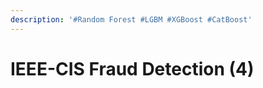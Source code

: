 ```yaml
---
description: '#Random Forest #LGBM #XGBoost #CatBoost'
---
```


# IEEE-CIS Fraud Detection (4)

<figure><img src="../../../.gitbook/assets/IEEE-CIS Fraud Detection (머신러닝4조)_페이지_01.jpg" alt=""><figcaption></figcaption></figure>

<figure><img src="../../../.gitbook/assets/IEEE-CIS Fraud Detection (머신러닝4조)_페이지_02.jpg" alt=""><figcaption></figcaption></figure>

<figure><img src="../../../.gitbook/assets/IEEE-CIS Fraud Detection (머신러닝4조)_페이지_03 (1).jpg" alt=""><figcaption></figcaption></figure>

<figure><img src="../../../.gitbook/assets/IEEE-CIS Fraud Detection (머신러닝4조)_페이지_04 (1).jpg" alt=""><figcaption></figcaption></figure>

<figure><img src="../../../.gitbook/assets/IEEE-CIS Fraud Detection (머신러닝4조)_페이지_05.jpg" alt=""><figcaption></figcaption></figure>

<figure><img src="../../../.gitbook/assets/IEEE-CIS Fraud Detection (머신러닝4조)_페이지_06.jpg" alt=""><figcaption></figcaption></figure>

<figure><img src="../../../.gitbook/assets/IEEE-CIS Fraud Detection (머신러닝4조)_페이지_07.jpg" alt=""><figcaption></figcaption></figure>

<figure><img src="../../../.gitbook/assets/IEEE-CIS Fraud Detection (머신러닝4조)_페이지_08.jpg" alt=""><figcaption></figcaption></figure>

<figure><img src="../../../.gitbook/assets/IEEE-CIS Fraud Detection (머신러닝4조)_페이지_09.jpg" alt=""><figcaption></figcaption></figure>

<figure><img src="../../../.gitbook/assets/IEEE-CIS Fraud Detection (머신러닝4조)_페이지_10.jpg" alt=""><figcaption></figcaption></figure>

<figure><img src="../../../.gitbook/assets/IEEE-CIS Fraud Detection (머신러닝4조)_페이지_11.jpg" alt=""><figcaption></figcaption></figure>

<figure><img src="../../../.gitbook/assets/IEEE-CIS Fraud Detection (머신러닝4조)_페이지_12.jpg" alt=""><figcaption></figcaption></figure>

<figure><img src="../../../.gitbook/assets/IEEE-CIS Fraud Detection (머신러닝4조)_페이지_13.jpg" alt=""><figcaption></figcaption></figure>

<figure><img src="../../../.gitbook/assets/IEEE-CIS Fraud Detection (머신러닝4조)_페이지_14.jpg" alt=""><figcaption></figcaption></figure>

<figure><img src="../../../.gitbook/assets/IEEE-CIS Fraud Detection (머신러닝4조)_페이지_15.jpg" alt=""><figcaption></figcaption></figure>

<figure><img src="../../../.gitbook/assets/IEEE-CIS Fraud Detection (머신러닝4조)_페이지_16.jpg" alt=""><figcaption></figcaption></figure>

<figure><img src="../../../.gitbook/assets/IEEE-CIS Fraud Detection (머신러닝4조)_페이지_17.jpg" alt=""><figcaption></figcaption></figure>

<figure><img src="../../../.gitbook/assets/IEEE-CIS Fraud Detection (머신러닝4조)_페이지_18.jpg" alt=""><figcaption></figcaption></figure>

<figure><img src="../../../.gitbook/assets/IEEE-CIS Fraud Detection (머신러닝4조)_페이지_19.jpg" alt=""><figcaption></figcaption></figure>

<figure><img src="../../../.gitbook/assets/IEEE-CIS Fraud Detection (머신러닝4조)_페이지_20.jpg" alt=""><figcaption></figcaption></figure>

<figure><img src="../../../.gitbook/assets/IEEE-CIS Fraud Detection (머신러닝4조)_페이지_21.jpg" alt=""><figcaption></figcaption></figure>

<figure><img src="../../../.gitbook/assets/IEEE-CIS Fraud Detection (머신러닝4조)_페이지_22.jpg" alt=""><figcaption></figcaption></figure>

<figure><img src="../../../.gitbook/assets/IEEE-CIS Fraud Detection (머신러닝4조)_페이지_23.jpg" alt=""><figcaption></figcaption></figure>

<figure><img src="../../../.gitbook/assets/IEEE-CIS Fraud Detection (머신러닝4조)_페이지_24.jpg" alt=""><figcaption></figcaption></figure>

<figure><img src="../../../.gitbook/assets/IEEE-CIS Fraud Detection (머신러닝4조)_페이지_25.jpg" alt=""><figcaption></figcaption></figure>

<figure><img src="../../../.gitbook/assets/IEEE-CIS Fraud Detection (머신러닝4조)_페이지_26.jpg" alt=""><figcaption></figcaption></figure>

<figure><img src="../../../.gitbook/assets/IEEE-CIS Fraud Detection (머신러닝4조)_페이지_27.jpg" alt=""><figcaption></figcaption></figure>

<figure><img src="../../../.gitbook/assets/IEEE-CIS Fraud Detection (머신러닝4조)_페이지_28.jpg" alt=""><figcaption></figcaption></figure>

<figure><img src="../../../.gitbook/assets/IEEE-CIS Fraud Detection (머신러닝4조)_페이지_29.jpg" alt=""><figcaption></figcaption></figure>

<figure><img src="../../../.gitbook/assets/IEEE-CIS Fraud Detection (머신러닝4조)_페이지_30.jpg" alt=""><figcaption></figcaption></figure>

<figure><img src="../../../.gitbook/assets/IEEE-CIS Fraud Detection (머신러닝4조)_페이지_31.jpg" alt=""><figcaption></figcaption></figure>

<figure><img src="../../../.gitbook/assets/IEEE-CIS Fraud Detection (머신러닝4조)_페이지_32.jpg" alt=""><figcaption></figcaption></figure>

<figure><img src="../../../.gitbook/assets/IEEE-CIS Fraud Detection (머신러닝4조)_페이지_33.jpg" alt=""><figcaption></figcaption></figure>

<figure><img src="../../../.gitbook/assets/IEEE-CIS Fraud Detection (머신러닝4조)_페이지_34.jpg" alt=""><figcaption></figcaption></figure>

<figure><img src="../../../.gitbook/assets/IEEE-CIS Fraud Detection (머신러닝4조)_페이지_35.jpg" alt=""><figcaption></figcaption></figure>

<figure><img src="../../../.gitbook/assets/IEEE-CIS Fraud Detection (머신러닝4조)_페이지_36.jpg" alt=""><figcaption></figcaption></figure>

<figure><img src="../../../.gitbook/assets/IEEE-CIS Fraud Detection (머신러닝4조)_페이지_37.jpg" alt=""><figcaption></figcaption></figure>

<figure><img src="../../../.gitbook/assets/IEEE-CIS Fraud Detection (머신러닝4조)_페이지_38.jpg" alt=""><figcaption></figcaption></figure>

<figure><img src="../../../.gitbook/assets/IEEE-CIS Fraud Detection (머신러닝4조)_페이지_39.jpg" alt=""><figcaption></figcaption></figure>

<figure><img src="../../../.gitbook/assets/IEEE-CIS Fraud Detection (머신러닝4조)_페이지_40.jpg" alt=""><figcaption></figcaption></figure>

<figure><img src="../../../.gitbook/assets/IEEE-CIS Fraud Detection (머신러닝4조)_페이지_41.jpg" alt=""><figcaption></figcaption></figure>

<figure><img src="../../../.gitbook/assets/IEEE-CIS Fraud Detection (머신러닝4조)_페이지_42.jpg" alt=""><figcaption></figcaption></figure>

<figure><img src="../../../.gitbook/assets/IEEE-CIS Fraud Detection (머신러닝4조)_페이지_43.jpg" alt=""><figcaption></figcaption></figure>

<figure><img src="../../../.gitbook/assets/IEEE-CIS Fraud Detection (머신러닝4조)_페이지_44.jpg" alt=""><figcaption></figcaption></figure>

<figure><img src="../../../.gitbook/assets/IEEE-CIS Fraud Detection (머신러닝4조)_페이지_45.jpg" alt=""><figcaption></figcaption></figure>

<figure><img src="../../../.gitbook/assets/IEEE-CIS Fraud Detection (머신러닝4조)_페이지_46.jpg" alt=""><figcaption></figcaption></figure>

<figure><img src="../../../.gitbook/assets/IEEE-CIS Fraud Detection (머신러닝4조)_페이지_47.jpg" alt=""><figcaption></figcaption></figure>

<figure><img src="../../../.gitbook/assets/IEEE-CIS Fraud Detection (머신러닝4조)_페이지_48.jpg" alt=""><figcaption></figcaption></figure>

<figure><img src="../../../.gitbook/assets/IEEE-CIS Fraud Detection (머신러닝4조)_페이지_49.jpg" alt=""><figcaption></figcaption></figure>

<figure><img src="../../../.gitbook/assets/IEEE-CIS Fraud Detection (머신러닝4조)_페이지_50.jpg" alt=""><figcaption></figcaption></figure>

<figure><img src="../../../.gitbook/assets/IEEE-CIS Fraud Detection (머신러닝4조)_페이지_51.jpg" alt=""><figcaption></figcaption></figure>

<figure><img src="../../../.gitbook/assets/IEEE-CIS Fraud Detection (머신러닝4조)_페이지_52.jpg" alt=""><figcaption></figcaption></figure>

<figure><img src="../../../.gitbook/assets/IEEE-CIS Fraud Detection (머신러닝4조)_페이지_53.jpg" alt=""><figcaption></figcaption></figure>

<figure><img src="../../../.gitbook/assets/IEEE-CIS Fraud Detection (머신러닝4조)_페이지_54.jpg" alt=""><figcaption></figcaption></figure>

<figure><img src="../../../.gitbook/assets/IEEE-CIS Fraud Detection (머신러닝4조)_페이지_55.jpg" alt=""><figcaption></figcaption></figure>

<figure><img src="../../../.gitbook/assets/IEEE-CIS Fraud Detection (머신러닝4조)_페이지_56.jpg" alt=""><figcaption></figcaption></figure>

<figure><img src="../../../.gitbook/assets/IEEE-CIS Fraud Detection (머신러닝4조)_페이지_57.jpg" alt=""><figcaption></figcaption></figure>

<figure><img src="../../../.gitbook/assets/IEEE-CIS Fraud Detection (머신러닝4조)_페이지_58.jpg" alt=""><figcaption></figcaption></figure>

<figure><img src="../../../.gitbook/assets/IEEE-CIS Fraud Detection (머신러닝4조)_페이지_59.jpg" alt=""><figcaption></figcaption></figure>

<figure><img src="../../../.gitbook/assets/IEEE-CIS Fraud Detection (머신러닝4조)_페이지_60.jpg" alt=""><figcaption></figcaption></figure>

<figure><img src="../../../.gitbook/assets/IEEE-CIS Fraud Detection (머신러닝4조)_페이지_61.jpg" alt=""><figcaption></figcaption></figure>

<figure><img src="../../../.gitbook/assets/IEEE-CIS Fraud Detection (머신러닝4조)_페이지_62.jpg" alt=""><figcaption></figcaption></figure>

<figure><img src="../../../.gitbook/assets/IEEE-CIS Fraud Detection (머신러닝4조)_페이지_63.jpg" alt=""><figcaption></figcaption></figure>

<figure><img src="../../../.gitbook/assets/IEEE-CIS Fraud Detection (머신러닝4조)_페이지_64.jpg" alt=""><figcaption></figcaption></figure>

<figure><img src="../../../.gitbook/assets/IEEE-CIS Fraud Detection (머신러닝4조)_페이지_65.jpg" alt=""><figcaption></figcaption></figure>

<figure><img src="../../../.gitbook/assets/IEEE-CIS Fraud Detection (머신러닝4조)_페이지_66.jpg" alt=""><figcaption></figcaption></figure>

